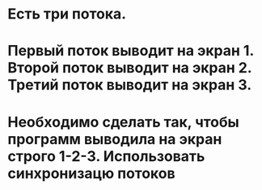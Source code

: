 # Есть три потока.
# Первый поток выводит на экран 1. Второй поток выводит на экран 2. Третий поток выводит на экран 3.
# Необходимо сделать так, чтобы программ выводила на экран строго 1-2-3. Использовать синхронизацю потоков
